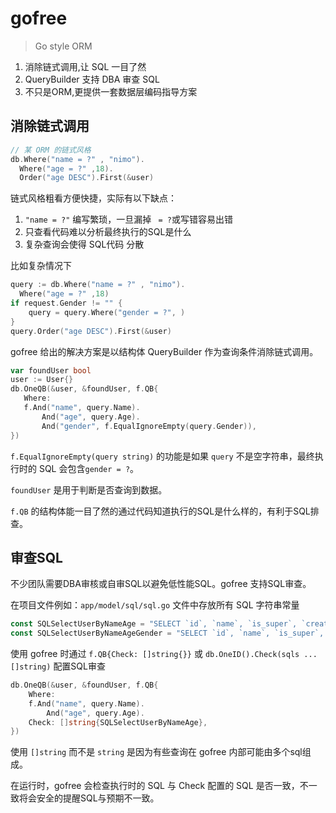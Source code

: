 # gofree


> Go style ORM

1. 消除链式调用,让 SQL 一目了然
2. QueryBuilder 支持 DBA 审查 SQL
3. 不只是ORM,更提供一套数据层编码指导方案



## 消除链式调用

```go
// 某 ORM 的链式风格
db.Where("name = ?" , "nimo").
  Where("age = ?" ,18).
  Order("age DESC").First(&user)
```
链式风格粗看方便快捷，实际有以下缺点：

1. `"name = ?"` 编写繁琐，一旦漏掉 ` = ?`或写错容易出错 
2. 只查看代码难以分析最终执行的SQL是什么
3. 复杂查询会使得 SQL代码 分散

比如复杂情况下

```go
query := db.Where("name = ?" , "nimo").
  Where("age = ?" ,18)
if request.Gender != "" {
    query = query.Where("gender = ?", )
}
query.Order("age DESC").First(&user)
```        
 
 gofree 给出的解决方案是以结构体 QueryBuilder 作为查询条件消除链式调用。
 
 ```go
var foundUser bool
user := User{}
db.OneQB(&user, &foundUser, f.QB{
    Where:
    f.And("name", query.Name).
        And("age", query.Age).
        And("gender", f.EqualIgnoreEmpty(query.Gender)),
})
```

`f.EqualIgnoreEmpty(query string)` 的功能是如果 `query` 不是空字符串，最终执行时的 SQL 会包含`gender = ?`。

`foundUser` 是用于判断是否查询到数据。

`f.QB` 的结构体能一目了然的通过代码知道执行的SQL是什么样的，有利于SQL排查。

## 审查SQL

不少团队需要DBA审核或自审SQL以避免低性能SQL。gofree 支持SQL审查。

在项目文件例如：`app/model/sql/sql.go` 文件中存放所有 SQL 字符串常量

```go
const SQLSelectUserByNameAge = "SELECT `id`, `name`, `is_super`, `created_at`, `updated_at`, `deleted_at` FROM `user` WHERE `age` = ? AND `name` = ? AND `deleted_at` IS NULL"
const SQLSelectUserByNameAgeGender = "SELECT `id`, `name`, `is_super`, `created_at`, `updated_at`, `deleted_at` FROM `user` WHERE `age` = ? AND `gender` = ? AND `name` = ? AND `deleted_at` IS NULL"
```

使用 gofree 时通过 `f.QB{Check: []string{}}` 或 `db.OneID().Check(sqls ...[]string)` 配置SQL审查

```go
db.OneQB(&user, &foundUser, f.QB{
    Where:
    f.And("name", query.Name).
        And("age", query.Age).
    Check: []string{SQLSelectUserByNameAge},
})
```

使用 `[]string` 而不是 `string` 是因为有些查询在 gofree 内部可能由多个sql组成。

在运行时，gofree 会检查执行时的 SQL 与 Check 配置的 SQL 是否一致，不一致将会安全的提醒SQL与预期不一致。

